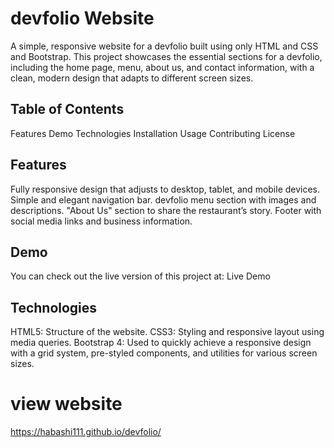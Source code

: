 # devfolio Website
A simple, responsive website for a devfolio built using only HTML and CSS and Bootstrap. This project showcases the essential sections for a devfolio, including the home page, menu, about us, and contact information, with a clean, modern design that adapts to different screen sizes.

## Table of Contents
Features
Demo
Technologies
Installation
Usage
Contributing
License
## Features
Fully responsive design that adjusts to desktop, tablet, and mobile devices.
Simple and elegant navigation bar.
devfolio menu section with images and descriptions.
"About Us" section to share the restaurant’s story.
Footer with social media links and business information.
## Demo
You can check out the live version of this project at: Live Demo

## Technologies
HTML5: Structure of the website.
CSS3: Styling and responsive layout using media queries.
Bootstrap 4: Used to quickly achieve a responsive design with a grid system, pre-styled components, and utilities for various screen sizes.

 # view website
 https://habashi111.github.io/devfolio/
